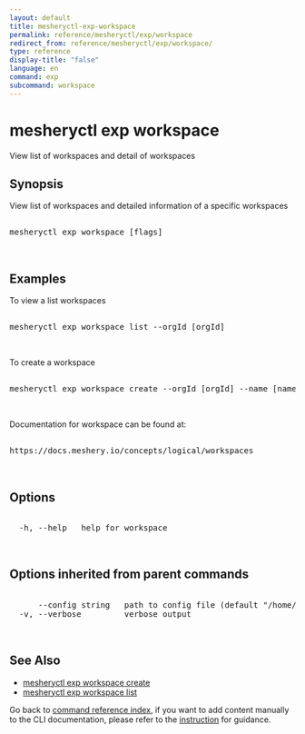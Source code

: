 ```yaml
---
layout: default
title: mesheryctl-exp-workspace
permalink: reference/mesheryctl/exp/workspace
redirect_from: reference/mesheryctl/exp/workspace/
type: reference
display-title: "false"
language: en
command: exp
subcommand: workspace
---
```


# mesheryctl exp workspace

View list of workspaces and detail of workspaces

## Synopsis

View list of workspaces and detailed information of a specific workspaces
<pre class='codeblock-pre'>
<div class='codeblock'>
mesheryctl exp workspace [flags]

</div>
</pre> 

## Examples

To view a list workspaces
<pre class='codeblock-pre'>
<div class='codeblock'>
mesheryctl exp workspace list --orgId [orgId]

</div>
</pre> 

To create a workspace
<pre class='codeblock-pre'>
<div class='codeblock'>
mesheryctl exp workspace create --orgId [orgId] --name [name] --description [description]

</div>
</pre> 

Documentation for workspace can be found at:
<pre class='codeblock-pre'>
<div class='codeblock'>
https://docs.meshery.io/concepts/logical/workspaces

</div>
</pre> 

## Options

<pre class='codeblock-pre'>
<div class='codeblock'>
  -h, --help   help for workspace

</div>
</pre>

## Options inherited from parent commands

<pre class='codeblock-pre'>
<div class='codeblock'>
      --config string   path to config file (default "/home/runner/.meshery/config.yaml")
  -v, --verbose         verbose output

</div>
</pre>

## See Also

* [mesheryctl exp workspace create](/reference/mesheryctl/exp/workspace/create)
* [mesheryctl exp workspace list](/reference/mesheryctl/exp/workspace/list)

Go back to [command reference index](/reference/mesheryctl/), if you want to add content manually to the CLI documentation, please refer to the [instruction](/project/contributing/contributing-cli#preserving-manually-added-documentation) for guidance.
